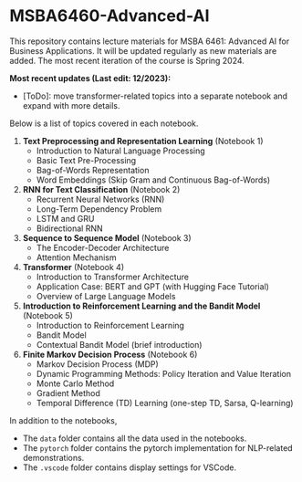# MSBA6460-Advanced-AI

This repository contains lecture materials for MSBA 6461: Advanced AI for Business Applications. It will be updated regularly as new materials are added. The most recent iteration of the course is Spring 2024.

**Most recent updates (Last edit: 12/2023):**

- [ToDo]: move transformer-related topics into a separate notebook and expand with more details.

Below is a list of topics covered in each notebook.

1. **Text Preprocessing and Representation Learning** (Notebook 1)
   - Introduction to Natural Language Processing
   - Basic Text Pre-Processing
   - Bag-of-Words Representation
   - Word Embeddings (Skip Gram and Continuous Bag-of-Words)
2. **RNN for Text Classification** (Notebook 2)
   - Recurrent Neural Networks (RNN)
   - Long-Term Dependency Problem
   - LSTM and GRU
   - Bidirectional RNN
3. **Sequence to Sequence Model** (Notebook 3)
   - The Encoder-Decoder Architecture
   - Attention Mechanism
4. **Transformer** (Notebook 4)
   - Introduction to Transformer Architecture
   - Application Case: BERT and GPT (with Hugging Face Tutorial)
   - Overview of Large Language Models
5. **Introduction to Reinforcement Learning and the Bandit Model** (Notebook 5)
   - Introduction to Reinforcement Learning
   - Bandit Model
   - Contextual Bandit Model (brief introduction)
6. **Finite Markov Decision Process** (Notebook 6)
   - Markov Decision Process (MDP)
   - Dynamic Programming Methods: Policy Iteration and Value Iteration
   - Monte Carlo Method
   - Gradient Method
   - Temporal Difference (TD) Learning (one-step TD, Sarsa, Q-learning)

In addition to the notebooks,
   - The ```data``` folder contains all the data used in the notebooks.
   - The ```pytorch``` folder contains the pytorch implementation for NLP-related demonstrations.
   - The ```.vscode``` folder contains display settings for VSCode.